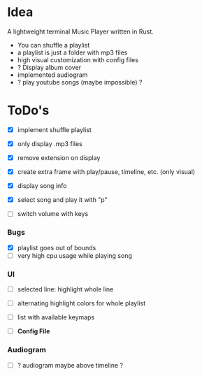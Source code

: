 # Idea
 A lightweight terminal Music Player written in Rust.

 - You can shuffle a playlist
 - a playlist is just a folder with mp3 files
 - high visual customization with config files
 - ? Display album cover
 - implemented audiogram
 - ? play youtube songs (maybe impossible) ?

# ToDo's
 - [x] implement shuffle playlist
 - [x] only display .mp3 files
 - [x] remove extension on display
 - [x] create extra frame with play/pause, timeline, etc. (only visual)
 - [x] display song info

 - [x] select song and play it with "p"

 - [ ] switch volume with keys


 ### Bugs
  - [x] playlist goes out of bounds
  - [ ] very high cpu usage while playing song

 ### UI
  - [ ] selected line: highlight whole line
  - [ ] alternating highlight colors for whole playlist
  - [ ] list with available keymaps


 - [ ] **Config File**


 ### Audiogram
  - [ ] ? audiogram maybe above timeline ?
